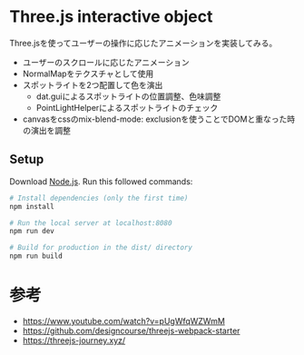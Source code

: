 # Three.js interactive object

Three.jsを使ってユーザーの操作に応じたアニメーションを実装してみる。  

- ユーザーのスクロールに応じたアニメーション
- NormalMapをテクスチャとして使用
- スポットライトを2つ配置して色を演出
  - dat.guiによるスポットライトの位置調整、色味調整
  - PointLightHelperによるスポットライトのチェック
- canvasをcssのmix-blend-mode: exclusionを使うことでDOMと重なった時の演出を調整


## Setup
Download [Node.js](https://nodejs.org/en/download/).
Run this followed commands:

``` bash
# Install dependencies (only the first time)
npm install

# Run the local server at localhost:8080
npm run dev

# Build for production in the dist/ directory
npm run build
```

# 参考

- https://www.youtube.com/watch?v=pUgWfqWZWmM
- https://github.com/designcourse/threejs-webpack-starter
- https://threejs-journey.xyz/